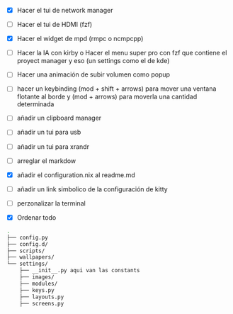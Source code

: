 + [X] Hacer el tui de network manager
+ [ ] Hacer el tui de HDMI (fzf)
+ [X] Hacer el widget de mpd (rmpc o ncmpcpp)
+ [ ] Hacer la IA con kirby o Hacer el menu super pro con fzf que contiene el proyect manager y eso (un settings como el de kde)
+ [ ] Hacer una animación de subir volumen como popup
+ [ ] hacer un keybinding (mod + shift + arrows) para mover una ventana flotante al borde y (mod + arrows) para moverla una cantidad determinada
+ [ ] añadir un clipboard manager
+ [ ] añadir un tui para usb
+ [ ] añadir un tui para xrandr
+ [ ] arreglar el markdow
+ [X] añadir el configuration.nix al readme.md
+ [ ] añadir un link simbolico de la configuración de kitty
+ [ ] perzonalizar la terminal

+ [X] Ordenar todo
``` bash
.
├── config.py
├── config.d/
├── scripts/
├── wallpapers/
└── settings/
    ├── __init__.py aqui van las constants
    ├── images/
    ├── modules/
    ├── keys.py
    ├── layouts.py
    ├── screens.py
```
